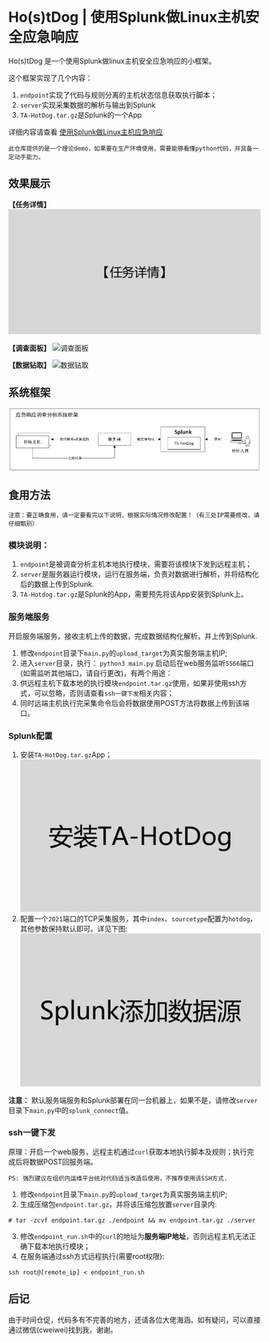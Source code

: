 # Ho(s)tDog | 使用Splunk做Linux主机安全应急响应

Ho(s)tDog 是一个使用Splunk做linux主机安全应急响应的小框架。

这个框架实现了几个内容：
1. `endpoint`实现了代码与规则分离的主机状态信息获取执行脚本；
2. `server`实现采集数据的解析与输出到Splunk
3. `TA-HotDog.tar.gz`是Splunk的一个App

详细内容请查看 [使用Splunk做Linux主机应急响应](https://github.com/chiww/HotDog/blob/main/doc/how_to_make_security_response_in_splunk.md)

```
此仓库提供的是一个理论demo，如果要在生产环境使用，需要能够看懂python代码，并具备一定动手能力。
```

## 效果展示
**【任务详情】**
![任务详情](https://github.com/chiww/HotDog/blob/main/static/task_info.gif?raw=true)

**【调查面板】**
![调查面板](https://github.com/chiww/HotDog/blob/main/static/investigator3.gif?raw=true)

**【数据钻取】**
![数据钻取](https://github.com/chiww/HotDog/blob/main/static/data_drill.gif?raw=true)

## 系统框架

![系统框架](https://github.com/chiww/HotDog/blob/main/static/splunk_in_arch_2.png?raw=true)


## 食用方法

```
注意：要正确食用，请一定要看完以下说明，根据实际情况修改配置！（有三处IP需要修改，请仔细甄别）
```

### 模块说明：

1. `endpoint`是被调查分析主机本地执行模块，需要将该模块下发到远程主机；
2. `server`是服务器运行模块，运行在服务端，负责对数据进行解析，并将结构化后的数据上传到Splunk.
3. `TA-Hotdog.tar.gz`是Splunk的App，需要预先将该App安装到Splunk上。


### 服务端服务
开启服务端服务，接收主机上传的数据，完成数据结构化解析，并上传到Splunk.
1. 修改`endpoint`目录下`main.py`的`upload_target`为真实服务端主机IP;
2. 进入`server`目录，执行：
`python3 main.py`
启动后在web服务监听`5566`端口(如需监听其他端口，请自行更改)，有两个用途：
1. 供远程主机下载本地的执行模块`endpoint.tar.gz`使用，如果非使用ssh方式，可以忽略，否则请查看`ssh一键下发`相关内容；
2. 同时远端主机执行完采集命令后会将数据使用POST方法将数据上传到该端口。

### Splunk配置
1. 安装`TA-HotDog.tar.gz`App；
![Install TA-HotDog](https://github.com/chiww/HotDog/blob/main/static/install_TA-HotDog.gif?raw=true)
2. 配置一个`2021`端口的TCP采集服务，其中`index`、`sourcetype`配置为`hotdog`，其他参数保持默认即可。详见下图:
![Add Splunk Datasource](https://github.com/chiww/HotDog/blob/main/static/add_splunk_datasource.gif?raw=true)

**注意：**
默认服务端服务和Splunk部署在同一台机器上，如果不是，请修改`server`目录下`main.py`中的`splunk_connect`值。

### ssh一键下发
原理：开启一个web服务，远程主机通过`curl`获取本地执行脚本及规则；执行完成后将数据POST回服务端。

```
PS: 强烈建议在组织内运维平台统对代码适当改造后使用，不推荐使用该SSH方式.
```

1. 修改`endpoint`目录下`main.py`的`upload_target`为真实服务端主机IP;
2. 生成压缩包`endpoint.tar.gz`，并将该压缩包放置`server`目录内:
```
# tar -zcvf endpoint.tar.gz ./endpoint && mv endpoint.tar.gz ./server
```
3. 修改`endpoint_run.sh`中的`curl`的地址为**服务端IP地址**，否则远程主机无法正确下载本地执行模块；
4. 在服务端通过ssh方式远程执行(需要root权限):
```
ssh root@[remote_ip] < endpoint_run.sh
```

## 后记
由于时间仓促，代码多有不完善的地方，还请各位大佬海涵。如有疑问，可以直接通过微信(cweiwei)找到我，谢谢。